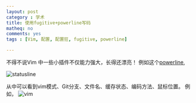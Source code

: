 ```yaml
---
layout: post 
category : 学术
title: 使用fugitive+powerline写码
matheq: no
comments: yes
tags : [Vim, 配置, 配置狂, fugitive, powerline]

---
```


不得不说Vim 中一些小插件不仅能力强大，长得还漂亮！
例如这个[powerline][powerline], 

![statusline](https://2s66lw.bl3301.livefilestore.com/y2pRh69A6glRCyLS58pB0n8jLuE2zo-FgxeHT_QG3Xo3NPA6ZOOnV--4g88qkebuNdNxKHvEyCbtgcBJYlWhh9mnzTIrAO8PGJKJ3WC8XInb8A/powerline.png "你怎么这么美？")

从中可以看到vim模式、Git分支、文件名、缓存状态、编码方法、鼠标位置。
例如，
![vim](https://2s66lw.bl3301.livefilestore.com/y2p4I3a8BmF_9kQ7M8InZKeOe_ETIB_wykVTWJCwIoNRUiMUIzonPaUFKeTrvJwDOn9YJtWK5h_Q4E4nVRHisuoL-qjCAq4I4u7zBW1P0cTAfo/vimpowerline.png "vim")


[powerline]: https://github.com/Lokaltog/powerline
